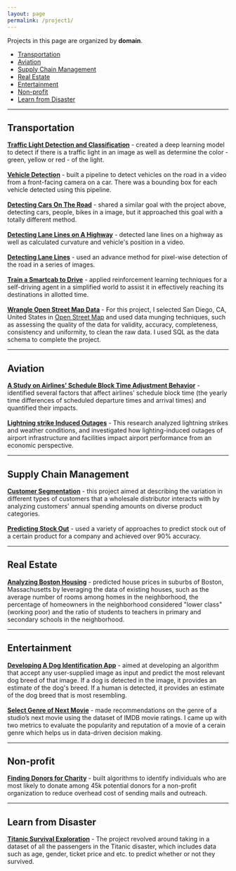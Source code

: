 ```yaml
---
layout: page
permalink: /project1/
---
```


Projects in this page are organized by **domain**.

- [Transportation](#transportation)
- [Aviation](#aviation)
- [Supply Chain Management](#supply-chain-management)
- [Real Estate](#real-estate)
- [Entertainment](#entertainment)
- [Non-profit](#non-profit)
- [Learn from Disaster](#learn-from-disaster)

[//]: # (Image References)
[image1]: https://github.com/wzding/Electric_Eel_Capstone/raw/master/imgs/just_traffic_light_detection.jpg
[image2]: https://github.com/wzding/Self_Driving_Car_Nanodegree/raw/master/Vehicle-Detection/output_images/scale.png
[image3]: https://github.com/wzding/Self_Driving_Car_Nanodegree/raw/master/Object-Detection/images/ssd_result.jpg

----
## Transportation
<a href="https://wzding.github.io/wzding.github.io/projects/Traffic_Light_Detection_and_Classification.html" target="_blank">**Traffic Light Detection and Classification**</a> - created a deep learning model to detect if there is a traffic light in an image as well as determine the color - green, yellow or red - of the light.
<br><br><a href="https://wzding.github.io/wzding.github.io/projects/Vehicle_Detection.html" target="_blank">**Vehicle Detection**</a> - built a pipeline to detect vehicles on the road in a video from a front-facing camera on a car. There was a bounding box for each vehicle detected using this pipeline. 
<br><br><a href="https://wzding.github.io/wzding.github.io/projects/Object_Detection_MobileNets_SSD.html" target="_blank">**Detecting Cars On The Road**</a> - shared a similar goal with the project above, detecting cars, people, bikes in a image, but it approached this goal with a totally different method.
<br><br><a href="https://wzding.github.io/wzding.github.io/projects/Advanced-Lane-Finding.html" target="_blank">**Detecting Lane Lines on A Highway**</a> - detected lane lines on a highway as well as calculated curvature and vehicle's position in a video. 
<br><br><a href="https://wzding.github.io/wzding.github.io/projects/Semantic_Segmentation.html" target="_blank">**Detecting Lane Lines**</a> - used an advance method for pixel-wise detection of the road in a series of images. 
<br><br><a href="" target="_blank">**Train a Smartcab to Drive**</a> - applied reinforcement learning techniques for a self-driving agent in a simplified world to assist it in effectively reaching its destinations in allotted time.
<br><br><a href="https://wzding.github.io/wzding.github.io/projects/Wrangle_OpenStreetMap.html" target="_blank">**Wrangle Open Street Map Data**</a> - For this project, I selected San Diego, CA, United States in [Open Street Map](https://www.openstreetmap.org) and used data munging techniques, such as assessing the quality of the data for validity, accuracy, completeness, consistency and uniformity, to clean the raw data. I used SQL as the data schema to complete the project.

----
## Aviation
<a href="https://wzding.github.io/wzding.github.io/projects/AirlinesScheduleBlockTimeAdjustmentBehavior.pdf" target="_blank">**A Study on Airlines’ Schedule Block Time Adjustment Behavior**</a> - identified several factors that affect airlines’ schedule block time (the yearly time differences of scheduled departure times and arrival times) and quantified their impacts.
<br><br><a href="https://wzding.github.io/wzding.github.io/projects/LightningstrikeInducedOutages.pdf" target="_blank">**Lightning strike Induced Outages**</a> - This research analyzed lightning strikes and weather conditions, and investigated how lighting-induced outages of airport infrastructure and facilities impact airport performance from an economic perspective.

----
## Supply Chain Management
<a href="https://wzding.github.io/wzding.github.io/projects/Customer_Segments.html" target="_blank">**Customer Segmentation**</a> - this project aimed at describing the variation in different types of customers that a wholesale distributor interacts with by analyzing customers' annual spending amounts on diverse product categories.
<br><br><a href="https://wzding.github.io/wzding.github.io/projects/stock_out_prediction.html" target="_blank">**Predicting Stock Out**</a> - used a variety of approaches to predict stock out of a certain product for a company and achieved over 90% accuracy.

----
## Real Estate
<a href="https://wzding.github.io/wzding.github.io/projects/Boston_Housing.html" target="_blank">**Analyzing Boston Housing**</a> - predicted house prices in suburbs of Boston, Massachusetts by leveraging the data of existing houses, such as the average number of rooms among homes in the neighborhood, the percentage of homeowners in the neighborhood considered "lower class" (working poor) and the ratio of students to teachers in primary and secondary schools in the neighborhood.

----
## Entertainment
<a href="https://wzding.github.io/wzding.github.io/projects/Dog_Identification_App.html" target="_blank">**Developing A Dog Identification App**</a> - aimed at developing an algorithm that accept any user-supplied image as input and predict the most relevant dog breed of that image. If a dog is detected in the image, it provides an estimate of the dog's breed. If a human is detected, it provides an estimate of the dog breed that is most resembling.
<br><br><a href="https://wzding.github.io/wzding.github.io/projects/Select_Genre_of_Next_Movie.html" target="_blank">**Select Genre of Next Movie**</a> - made recommendations on the genre of a studio’s next movie using the dataset of IMDB movie ratings. I came up with two metrics to evaluate the popularity and reputation of a movie of a cerain genre which helps us in data-driven decision making.

----
## Non-profit
<a href="https://wzding.github.io/wzding.github.io/projects/Finding_Donors_for_Charity.html" target="_blank">**Finding Donors for Charity**</a> - built algorithms to identify individuals who are most likely to donate among 45k potential donors for a non-profit organization to reduce overhead cost of sending mails and outreach.

----
## Learn from Disaster
<a href="https://wzding.github.io/wzding.github.io/projects/Titanic_Survival_Exploration.html" target="_blank">**Titanic Survival Exploration**</a> - The project revolved around taking in a dataset of all the passengers in the Titanic disaster, which includes data such as age, gender, ticket price and etc. to predict whether or not they survived. 

